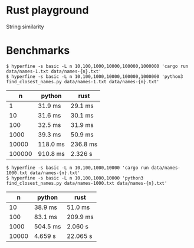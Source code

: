 # Rust playground

String similarity

# Benchmarks 


```
$ hyperfine -s basic -L n 10,100,1000,10000,100000,1000000 'cargo run data/names-1.txt data/names-{n}.txt'
$ hyperfine -s basic -L n 10,100,1000,10000,100000,1000000 'python3 find_closest_names.py data/names-1.txt data/names-{n}.txt'
```

| n        | python    | rust     |
| -------- | --------- | -------- |
| 1        |   31.9 ms |   29.1 ms|
| 10       |   31.6 ms |   30.1 ms|
| 100      |   32.5 ms |   31.9 ms|
| 1000     |   39.3 ms |   50.9 ms|
| 10000    |  118.0 ms |  236.8 ms|
| 100000   |  910.8 ms |   2.326 s|
             
```
$ hyperfine -s basic -L n 10,100,1000,10000 'cargo run data/names-1000.txt data/names-{n}.txt'
$ hyperfine -s basic -L n 10,100,1000,10000 'python3 find_closest_names.py data/names-1000.txt data/names-{n}.txt'
```

| n    | python    | rust     |
| ---- | --------- | -------- |
|10    |   38.9 ms |   51.0 ms|
|100   |   83.1 ms |  209.9 ms|
|1000  |  504.5 ms |   2.060 s|
|10000 |   4.659 s |  22.065 s|
